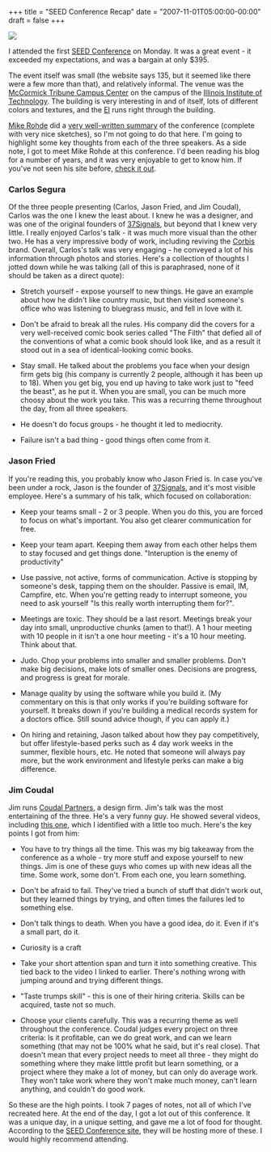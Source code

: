 +++
title = "SEED Conference Recap"
date = "2007-11-01T05:00:00-00:00"
draft = false
+++

![](/images/seedbanner.jpg)

I attended the first [SEED Conference](http://www.seedconference.com) on
Monday. It was a great event - it exceeded my expectations, and was a
bargain at only \$395.

The event itself was small (the website says 135, but it seemed like
there were a few more than that), and relatively informal. The venue was
the [McCormick Tribune Campus
Center](http://en.wikipedia.org/wiki/McCormick_Tribune_Campus_Center) on
the campus of the [Illinois Institute of
Technology](http://www.iit.edu). The building is very interesting in and
of itself, lots of different colors and textures, and the
[El](http://en.wikipedia.org/wiki/The_el) runs right through the
building.

[Mike Rohde](http://www.rohdesign.com/weblog/) did a [very well-written
summary](http://www.rohdesign.com/weblog/archives/002389.html) of the
conference (complete with very nice sketches), so I'm not going to do
that here. I'm going to highlight some key thoughts from each of the
three speakers. As a side note, I got to meet Mike Rohde at this
conference. I'd been reading his blog for a number of years, and it was
very enjoyable to get to know him. If you've not seen his site before,
[check it out](http://www.rohdesign.com/weblog/).

### Carlos Segura

Of the three people presenting (Carlos, Jason Fried, and Jim Coudal),
Carlos was the one I knew the least about. I knew he was a designer, and
was one of the original founders of
[37Signals](http://www.37signals.com), but beyond that I knew very
little. I really enjoyed Carlos's talk - it was much more visual than
the other two. He has a very impressive body of work, including reviving
the [Corbis](http://www.corbis.com) brand. Overall, Carlos's talk was
very engaging - he conveyed a lot of his information through photos and
stories. Here's a collection of thoughts I jotted down while he was
talking (all of this is paraphrased, none of it should be taken as a
direct quote):

-   Stretch yourself - expose yourself to new things. He gave an example
    about how he didn't like country music, but then visited someone's
    office who was listening to bluegrass music, and fell in love
    with it.

<!-- -->

-   Don't be afraid to break all the rules. His company did the covers
    for a very well-received comic book series called "The Filth" that
    defied all of the conventions of what a comic book should look like,
    and as a result it stood out in a sea of identical-looking
    comic books.

<!-- -->

-   Stay small. He talked about the problems you face when your design
    firm gets big (his company is currently 2 people, although it has
    been up to 18). When you get big, you end up having to take work
    just to "feed the beast", as he put it. When you are small, you can
    be much more choosy about the work you take. This was a recurring
    theme throughout the day, from all three speakers.

<!-- -->

-   He doesn't do focus groups - he thought it led to mediocrity.

<!-- -->

-   Failure isn't a bad thing - good things often come from it.

### Jason Fried

If you're reading this, you probably know who Jason Fried is. In case
you've been under a rock, Jason is the founder of
[37Signals](http://www.37signals.com), and it's most visible employee.
Here's a summary of his talk, which focused on collaboration:

-   Keep your teams small - 2 or 3 people. When you do this, you are
    forced to focus on what's important. You also get clearer
    communication for free.

<!-- -->

-   Keep your team apart. Keeping them away from each other helps them
    to stay focused and get things done. "Interuption is the enemy of
    productivity"

<!-- -->

-   Use passive, not active, forms of communication. Active is stopping
    by someone's desk, tapping them on the shoulder. Passive is email,
    IM, Campfire, etc. When you're getting ready to interrupt someone,
    you need to ask yourself "Is this really worth interrupting
    them for?".

<!-- -->

-   Meetings are toxic. They should be a last resort. Meetings break
    your day into small, unproductive chunks (amen to that!). A 1 hour
    meeting with 10 people in it isn't a one hour meeting - it's a 10
    hour meeting. Think about that.

<!-- -->

-   Judo. Chop your problems into smaller and smaller problems. Don't
    make big decisions, make lots of smaller ones. Decisions are
    progress, and progress is great for morale.

<!-- -->

-   Manage quality by using the software while you build it. (My
    commentary on this is that only works if you're building software
    for yourself. It breaks down if you're building a medical records
    system for a doctors office. Still sound advice though, if you can
    apply it.)

<!-- -->

-   On hiring and retaining, Jason talked about how they pay
    competitively, but offer lifestyle-based perks such as 4 day work
    weeks in the summer, flexible hours, etc. He noted that someone will
    always pay more, but the work environment and lifestyle perks can
    make a big difference.

### Jim Coudal

Jim runs [Coudal Partners](http://www.coudal.com), a design firm. Jim's
talk was the most entertaining of the three. He's a very funny guy. He
showed several videos, including [this
one](http://coudal.com/regrets.php), which I identified with a little
too much. Here's the key points I got from him:

-   You have to try things all the time. This was my big takeaway from
    the conference as a whole - try more stuff and expose yourself to
    new things. Jim is one of these guys who comes up with new ideas all
    the time. Some work, some don't. From each one, you learn something.

<!-- -->

-   Don't be afraid to fail. They've tried a bunch of stuff that didn't
    work out, but they learned things by trying, and often times the
    failures led to something else.

<!-- -->

-   Don't talk things to death. When you have a good idea, do it. Even
    if it's a small part, do it.

<!-- -->

-   Curiosity is a craft

<!-- -->

-   Take your short attention span and turn it into something creative.
    This tied back to the video I linked to earlier. There's nothing
    wrong with jumping around and trying different things.

<!-- -->

-   "Taste trumps skill" - this is one of their hiring criteria. Skills
    can be acquired, taste not so much.

<!-- -->

-   Choose your clients carefully. This was a recurring theme as well
    throughout the conference. Coudal judges every project on three
    criteria: Is it profitable, can we do great work, and can we learn
    something (that may not be 100% what he said, but it's real close).
    That doesn't mean that every project needs to meet all three - they
    might do something where they make litttle profit but learn
    something, or a project where they make a lot of money, but can only
    do average work. They won't take work where they won't make much
    money, can't learn anything, and couldn't do good work.

So these are the high points. I took 7 pages of notes, not all of which
I've recreated here. At the end of the day, I got a lot out of this
conference. It was a unique day, in a unique setting, and gave me a lot
of food for thought. According to the [SEED Conference
site](http://www.seedconference.com), they will be hosting more of
these. I would highly recommend attending.

